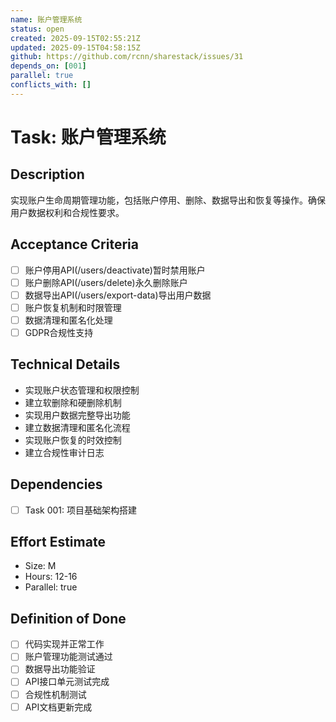 ```yaml
---
name: 账户管理系统
status: open
created: 2025-09-15T02:55:21Z
updated: 2025-09-15T04:58:15Z
github: https://github.com/rcnn/sharestack/issues/31
depends_on: [001]
parallel: true
conflicts_with: []
---
```


# Task: 账户管理系统

## Description
实现账户生命周期管理功能，包括账户停用、删除、数据导出和恢复等操作。确保用户数据权利和合规性要求。

## Acceptance Criteria
- [ ] 账户停用API(/users/deactivate)暂时禁用账户
- [ ] 账户删除API(/users/delete)永久删除账户
- [ ] 数据导出API(/users/export-data)导出用户数据
- [ ] 账户恢复机制和时限管理
- [ ] 数据清理和匿名化处理
- [ ] GDPR合规性支持

## Technical Details
- 实现账户状态管理和权限控制
- 建立软删除和硬删除机制
- 实现用户数据完整导出功能
- 建立数据清理和匿名化流程
- 实现账户恢复的时效控制
- 建立合规性审计日志

## Dependencies
- [ ] Task 001: 项目基础架构搭建

## Effort Estimate
- Size: M
- Hours: 12-16
- Parallel: true

## Definition of Done
- [ ] 代码实现并正常工作
- [ ] 账户管理功能测试通过
- [ ] 数据导出功能验证
- [ ] API接口单元测试完成
- [ ] 合规性机制测试
- [ ] API文档更新完成
